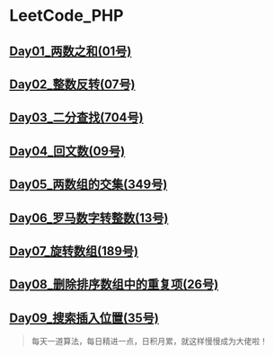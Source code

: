 # LeetCode_PHP

## [Day01_两数之和(01号)](https://github.com/zhangdejian/LeetCode_PHP/tree/master/Day01_twoSum)

## [Day02_整数反转(07号)](https://github.com/zhangdejian/LeetCode_PHP/tree/master/Day02_integerReverse)

## [Day03_二分查找(704号)](https://github.com/zhangdejian/LeetCode_PHP/tree/master/Day03_binarySearch)

## [Day04_回文数(09号)](https://github.com/zhangdejian/LeetCode_PHP/tree/master/Day04_isPalindrome)

## [Day05_两数组的交集(349号)](https://github.com/zhangdejian/LeetCode_PHP/tree/master/Day05_intersection)

## [Day06_罗马数字转整数(13号)](https://github.com/zhangdejian/LeetCode_PHP/tree/master/Day06_romanToInt)

## [Day07_旋转数组(189号)](https://github.com/zhangdejian/LeetCode_PHP/tree/master/Day07_rotate)

## [Day08_删除排序数组中的重复项(26号)](https://github.com/zhangdejian/LeetCode_PHP/tree/master/Day08_removeDuplicates)

## [Day09_搜索插入位置(35号)](https://github.com/zhangdejian/LeetCode_PHP/tree/master/Day09_searchInsert)

>每天一道算法，每日精进一点，日积月累，就这样慢慢成为大佬啦！
